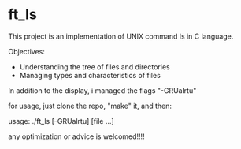 # ft_ls

This project is an implementation of UNIX command ls in C language.

Objectives:

* Understanding the tree of files and directories
* Managing types and characteristics of files

In addition to the display, i managed the flags "-GRUalrtu"

for usage, just clone the repo, "make" it, and then:

usage: ./ft_ls [-GRUalrtu] [file ...]

any optimization or advice is welcomed!!!!
